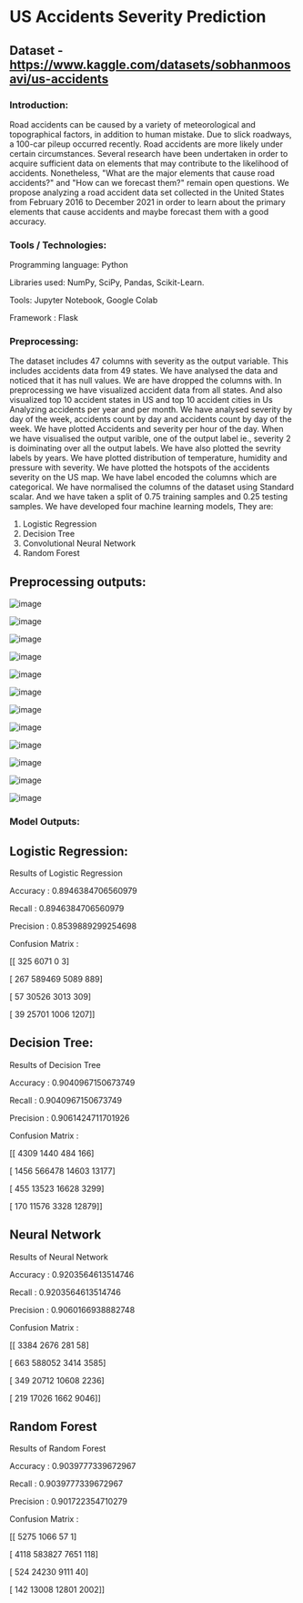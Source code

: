 # US Accidents Severity Prediction	

## Dataset - https://www.kaggle.com/datasets/sobhanmoosavi/us-accidents

### Introduction:
Road accidents can be caused by a variety of meteorological and topographical factors, in addition to human mistake. Due to slick roadways, a 100-car pileup occurred recently. Road accidents are more likely under certain circumstances. Several research have been undertaken in order to acquire sufficient data on elements that may contribute to the likelihood of accidents. Nonetheless, "What are the major elements that cause road accidents?" and "How can we forecast them?" remain open questions. We propose analyzing a road accident data set collected in the United States from February 2016 to December 2021 in order to learn about the primary elements that cause accidents and maybe forecast them with a good accuracy.

### Tools / Technologies:
Programming language: Python

Libraries used: NumPy, SciPy, Pandas, Scikit-Learn.

Tools: Jupyter Notebook, Google Colab 

Framework : Flask

### Preprocessing:
The dataset includes 47 columns with severity as the output variable. This includes accidents data from 49 states. We have analysed the data and noticed that it has null values. We are have dropped the columns with. In preprocessing we have visualized accident data from all states. And also visualized top 10 accident states in US and top 10 accident cities in Us Analyzing accidents per year and per month. We have analysed severity by day of the week, accidents count by day and accidents count by day of the week. We have plotted Accidents and severity per hour of the day. When we have visualised the output varible, one of the output label ie., severity 2 is doiminating over all the output labels. We have also plotted the sevrity labels by years. We have plotted distribution of temperature, humidity and pressure with severity. We have plotted the hotspots of the accidents severity on the US map. We have label encoded the columns which are categorical. We have normalised the columns of the dataset using Standard scalar. And we have taken a split of 0.75 training samples and 0.25 testing samples. We have developed four machine learning models, They are:
1. Logistic Regression
2. Decision Tree
3. Convolutional Neural Network 
4. Random Forest

## Preprocessing outputs:

![image](https://user-images.githubusercontent.com/55958864/167739142-9a8eec86-e4bd-4ab1-81ed-2b568c8f6289.png)

![image](https://user-images.githubusercontent.com/55958864/167739178-3a0b5d24-0758-459b-8230-a7e27e400022.png)

![image](https://user-images.githubusercontent.com/55958864/167739241-a01c9c5e-b9f2-4e3b-a99c-738a35fcb9cf.png)

![image](https://user-images.githubusercontent.com/55958864/167739262-4bb2e469-4b6a-4fe9-a659-c457f369611e.png)

![image](https://user-images.githubusercontent.com/55958864/167739314-af578109-f006-4e36-a679-7f7ca42495d5.png)

![image](https://user-images.githubusercontent.com/55958864/167739330-aa458baa-69ce-4bcb-a70d-18a44859dd89.png)

![image](https://user-images.githubusercontent.com/55958864/167739360-c253f6bd-4510-4e6e-9c84-d486f18bd0df.png)

![image](https://user-images.githubusercontent.com/55958864/167739383-9e8718e3-520e-4734-890d-55be5dc697c5.png)

![image](https://user-images.githubusercontent.com/55958864/167739401-e330c813-a693-416c-adf6-24294b93c6c8.png)

![image](https://user-images.githubusercontent.com/55958864/167739408-ba25964a-cc00-42d7-a9f4-dceec22543d8.png)

![image](https://user-images.githubusercontent.com/55958864/167739417-40b531c8-ae71-40f8-9ebf-a8b4cbbb0dbf.png)

![image](https://user-images.githubusercontent.com/55958864/167739434-d2ac7b8a-c84c-40f5-985f-fcc2ceb5ef98.png)

### Model Outputs:

## Logistic Regression:

Results of Logistic Regression

Accuracy    :  0.8946384706560979

Recall      :  0.8946384706560979

Precision   :  0.8539889299254698

Confusion Matrix   : 

[[   325   6071      0      3]

 [   267 589469   5089    889]
 
 [    57  30526   3013    309]
 
 [    39  25701   1006   1207]]
 
 
## Decision Tree:

Results of Decision Tree

Accuracy    :  0.9040967150673749

Recall      :  0.9040967150673749

Precision   :  0.9061424711701926

Confusion Matrix   : 

[[  4309   1440    484    166]

 [  1456 566478  14603  13177]
 
 [   455  13523  16628   3299]
 
 [   170  11576   3328  12879]]


## Neural Network

Results of Neural Network

Accuracy    :  0.9203564613514746

Recall      :  0.9203564613514746

Precision   :  0.9060166938882748

Confusion Matrix   : 

[[  3384   2676    281     58]

 [   663 588052   3414   3585]
 
 [   349  20712  10608   2236]
 
 [   219  17026   1662   9046]]
 
 
## Random Forest 

Results of Random Forest

Accuracy    :  0.9039777339672967

Recall      :  0.9039777339672967

Precision   :  0.901722354710279

Confusion Matrix   : 

[[  5275   1066     57      1]

 [  4118 583827   7651    118]
 
 [   524  24230   9111     40]
 
 [   142  13008  12801   2002]]


